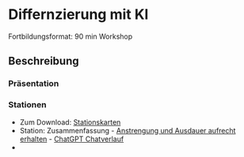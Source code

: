 # Differnzierung mit KI

Fortbildungsformat: 90 min Workshop

## Beschreibung



### Präsentation


### Stationen

- Zum Download: [Stationskarten]()
- Station: Zusammenfassung - [Anstrengung und Ausdauer aufrecht erhalten](/workshop/2024/2024-01_Differnzierung-mit-KI/2024-01-Differnzierung-Listening-UDL-AA.md) - [ChatGPT Chatverlauf](https://chat.openai.com/share/25d7c1b4-566c-4988-846a-2b16a956c9fa) 
- 